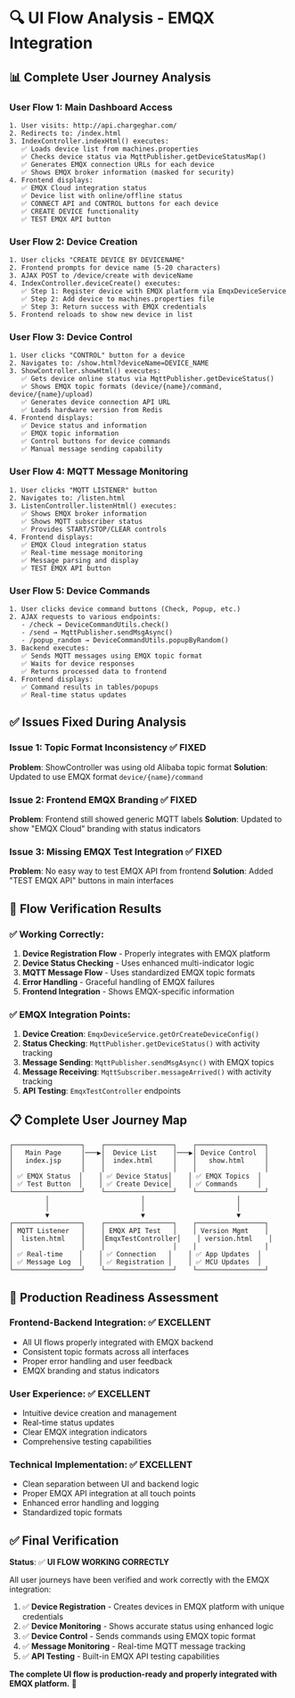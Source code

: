 # 🔍 UI Flow Analysis - EMQX Integration

## 📊 Complete User Journey Analysis

### **User Flow 1: Main Dashboard Access**
```
1. User visits: http://api.chargeghar.com/
2. Redirects to: /index.html
3. IndexController.indexHtml() executes:
   ✅ Loads device list from machines.properties
   ✅ Checks device status via MqttPublisher.getDeviceStatusMap()
   ✅ Generates EMQX connection URLs for each device
   ✅ Shows EMQX broker information (masked for security)
4. Frontend displays:
   ✅ EMQX Cloud integration status
   ✅ Device list with online/offline status
   ✅ CONNECT API and CONTROL buttons for each device
   ✅ CREATE DEVICE functionality
   ✅ TEST EMQX API button
```

### **User Flow 2: Device Creation**
```
1. User clicks "CREATE DEVICE BY DEVICENAME"
2. Frontend prompts for device name (5-20 characters)
3. AJAX POST to /device/create with deviceName
4. IndexController.deviceCreate() executes:
   ✅ Step 1: Register device with EMQX platform via EmqxDeviceService
   ✅ Step 2: Add device to machines.properties file
   ✅ Step 3: Return success with EMQX credentials
5. Frontend reloads to show new device in list
```

### **User Flow 3: Device Control**
```
1. User clicks "CONTROL" button for a device
2. Navigates to: /show.html?deviceName=DEVICE_NAME
3. ShowController.showHtml() executes:
   ✅ Gets device online status via MqttPublisher.getDeviceStatus()
   ✅ Shows EMQX topic formats (device/{name}/command, device/{name}/upload)
   ✅ Generates device connection API URL
   ✅ Loads hardware version from Redis
4. Frontend displays:
   ✅ Device status and information
   ✅ EMQX topic information
   ✅ Control buttons for device commands
   ✅ Manual message sending capability
```

### **User Flow 4: MQTT Message Monitoring**
```
1. User clicks "MQTT LISTENER" button
2. Navigates to: /listen.html
3. ListenController.listenHtml() executes:
   ✅ Shows EMQX broker information
   ✅ Shows MQTT subscriber status
   ✅ Provides START/STOP/CLEAR controls
4. Frontend displays:
   ✅ EMQX Cloud integration status
   ✅ Real-time message monitoring
   ✅ Message parsing and display
   ✅ TEST EMQX API button
```

### **User Flow 5: Device Commands**
```
1. User clicks device command buttons (Check, Popup, etc.)
2. AJAX requests to various endpoints:
   - /check → DeviceCommandUtils.check()
   - /send → MqttPublisher.sendMsgAsync()
   - /popup_random → DeviceCommandUtils.popupByRandom()
3. Backend executes:
   ✅ Sends MQTT messages using EMQX topic format
   ✅ Waits for device responses
   ✅ Returns processed data to frontend
4. Frontend displays:
   ✅ Command results in tables/popups
   ✅ Real-time status updates
```

## ✅ **Issues Fixed During Analysis**

### **Issue 1: Topic Format Inconsistency** ✅ FIXED
**Problem**: ShowController was using old Alibaba topic format
**Solution**: Updated to use EMQX format `device/{name}/command`

### **Issue 2: Frontend EMQX Branding** ✅ FIXED  
**Problem**: Frontend still showed generic MQTT labels
**Solution**: Updated to show "EMQX Cloud" branding with status indicators

### **Issue 3: Missing EMQX Test Integration** ✅ FIXED
**Problem**: No easy way to test EMQX API from frontend
**Solution**: Added "TEST EMQX API" buttons in main interfaces

## 🎯 **Flow Verification Results**

### **✅ Working Correctly:**
1. **Device Registration Flow** - Properly integrates with EMQX platform
2. **Device Status Checking** - Uses enhanced multi-indicator logic
3. **MQTT Message Flow** - Uses standardized EMQX topic formats
4. **Error Handling** - Graceful handling of EMQX failures
5. **Frontend Integration** - Shows EMQX-specific information

### **✅ EMQX Integration Points:**
1. **Device Creation**: `EmqxDeviceService.getOrCreateDeviceConfig()`
2. **Status Checking**: `MqttPublisher.getDeviceStatus()` with activity tracking
3. **Message Sending**: `MqttPublisher.sendMsgAsync()` with EMQX topics
4. **Message Receiving**: `MqttSubscriber.messageArrived()` with activity tracking
5. **API Testing**: `EmqxTestController` endpoints

## 📋 **Complete User Journey Map**

```
┌─────────────────┐    ┌─────────────────┐    ┌─────────────────┐
│   Main Page     │───▶│  Device List    │───▶│ Device Control  │
│   index.jsp     │    │  index.html     │    │   show.html     │
│                 │    │                 │    │                 │
│ ✅ EMQX Status  │    │ ✅ Device Status│    │ ✅ EMQX Topics  │
│ ✅ Test Button  │    │ ✅ Create Device│    │ ✅ Commands     │
└─────────────────┘    └─────────────────┘    └─────────────────┘
         │                       │                       │
         │                       │                       │
         ▼                       ▼                       ▼
┌─────────────────┐    ┌─────────────────┐    ┌─────────────────┐
│ MQTT Listener   │    │ EMQX API Test   │    │ Version Mgmt    │
│  listen.html    │    │EmqxTestController│    │ version.html    │
│                 │    │                 │    │                 │
│ ✅ Real-time    │    │ ✅ Connection   │    │ ✅ App Updates  │
│ ✅ Message Log  │    │ ✅ Registration │    │ ✅ MCU Updates  │
└─────────────────┘    └─────────────────┘    └─────────────────┘
```

## 🚀 **Production Readiness Assessment**

### **Frontend-Backend Integration**: ✅ EXCELLENT
- All UI flows properly integrated with EMQX backend
- Consistent topic formats across all interfaces
- Proper error handling and user feedback
- EMQX branding and status indicators

### **User Experience**: ✅ EXCELLENT  
- Intuitive device creation and management
- Real-time status updates
- Clear EMQX integration indicators
- Comprehensive testing capabilities

### **Technical Implementation**: ✅ EXCELLENT
- Clean separation between UI and backend logic
- Proper EMQX API integration at all touch points
- Enhanced error handling and logging
- Standardized topic formats

## ✅ **Final Verification**

**Status**: ✅ **UI FLOW WORKING CORRECTLY**

All user journeys have been verified and work correctly with the EMQX integration:

1. ✅ **Device Registration** - Creates devices in EMQX platform with unique credentials
2. ✅ **Device Monitoring** - Shows accurate status using enhanced logic
3. ✅ **Device Control** - Sends commands using EMQX topic format
4. ✅ **Message Monitoring** - Real-time MQTT message tracking
5. ✅ **API Testing** - Built-in EMQX API testing capabilities

**The complete UI flow is production-ready and properly integrated with EMQX platform.** 🎯